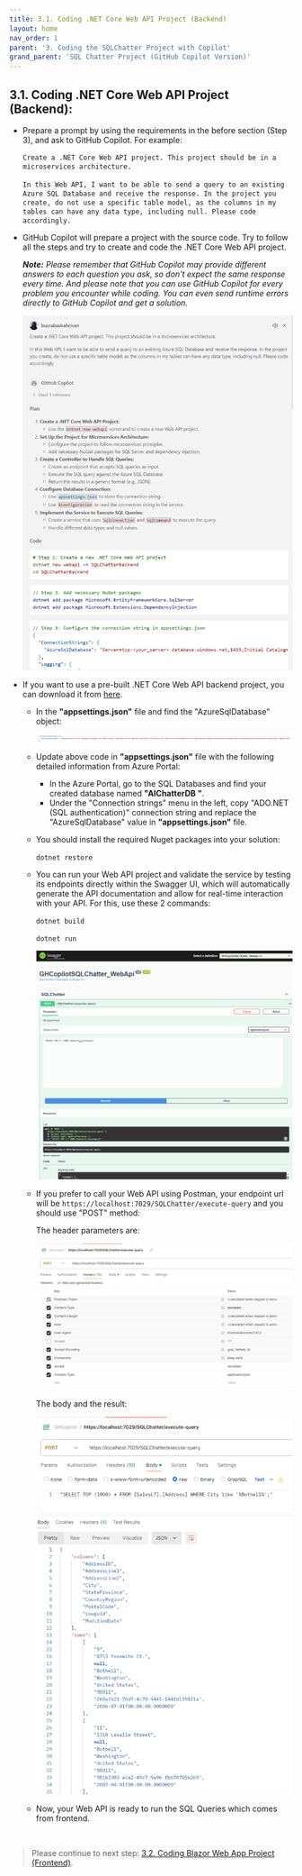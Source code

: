 ```yaml
---
title: 3.1. Coding .NET Core Web API Project (Backend)
layout: home
nav_order: 1
parent: '3. Coding the SQLChatter Project with Copilot'
grand_parent: 'SQL Chatter Project (GitHub Copilot Version)'
---
```


## 3.1. Coding .NET Core Web API Project (Backend):

* Prepare a prompt by using the requirements in the before section (Step 3), and ask to GitHub Copilot. For example:

    ```
    Create a .NET Core Web API project. This project should be in a microservices architecture.

    In this Web API, I want to be able to send a query to an existing Azure SQL Database and receive the response. In the project you create, do not use a specific table model, as the columns in my tables can have any data type, including null. Please code accordingly.
    ```

* GitHub Copilot will prepare a project with the source code. Try to follow all the steps and try to create and code the .NET Core Web API project.

   _**Note:** Please remember that GitHub Copilot may provide different answers to each question you ask, so don't expect the same response every time. And please note that you can use GitHub Copilot for every problem you encounter while coding. You can even send runtime errors directly to GitHub Copilot and get a solution._

   ![Backend](./CopilotImages/Backend.png)

* If you want to use a pre-built .NET Core Web API backend project, you can download it from [here](https://github.com/241/ghcopilotdemo/tree/main/GHCopilotSQLChatter_WebApi).

  * In the **"appsettings.json"** file and find the "AzureSqlDatabase" object:

      ![ConnectionString](./CopilotImages/ConnectionString.png)
  
  * Update above code in **"appsettings.json"** file with the following detailed information from Azure Portal:

     * In the Azure Portal, go to the SQL Databases and find your created database named **"AIChatterDB "**.
     * Under the "Connection strings" menu in the left, copy "ADO.NET (SQL authentication)" connection string and replace the "AzureSqlDatabase" value in **"appsettings.json"** file.

  * You should install the required Nuget packages into your solution:

     ```dotnet restore```

  * You can run your Web API project and validate the service by testing its endpoints directly within the Swagger UI, which will automatically generate the API documentation and allow for real-time interaction with your API. For this, use these 2 commands:
     
     ```dotnet build```

     ```dotnet run```

      ![SwaggerWebapi](./CopilotImages/SwaggerWebapi.png)

  * If you prefer to call your Web API using Postman, your endpoint url will be ```https://localhost:7029/SQLChatter/execute-query``` and you should use "POST" method: 

      The header parameters are:

      ![PostmanHeaders](./CopilotImages/PostmanHeaders.png) 

      The body and the result:

      ![PostmanResult](./CopilotImages/PostmanResult.png) 

  * Now, your Web API is ready to run the SQL Queries which comes from frontend.

&nbsp;
> Please continue to next step: [3.2. Coding Blazor Web App Project (Frontend)](https://241.github.io/ghcopilotdemo/SQLChatter_GitHubCopilot/010302_CodingFrontend.html).